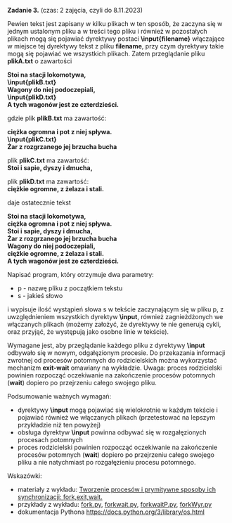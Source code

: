 **Zadanie 3.** (czas: 2 zajęcia, czyli do 8.11.2023)

Pewien tekst jest zapisany w kilku plikach w ten sposób, że zaczyna się w jednym ustalonym pliku a w treści tego pliku i również w pozostałych plikach mogą się pojawiać dyrektywy postaci **\input{filename}** włączające w miejsce tej dyrektywy tekst z pliku **filename**, przy czym dyrektywy takie mogą się pojawiać we wszystkich plikach. Zatem przeglądanie pliku **plikA.txt** o zawartości

**Stoi na stacji lokomotywa,  
\input{plikB.txt}  
Wagony do niej podoczepiali,  
\input{plikD.txt}  
A tych wagonów jest ze czterdzieści.**

gdzie plik **plikB.txt** ma zawartość:

**ciężka ogromna i pot z niej spływa.  
\input{plikC.txt}  
Żar z rozgrzanego jej brzucha bucha**

plik **plikC.txt** ma zawartość:  
**Stoi i sapie, dyszy i dmucha,**

plik **plikD.txt** ma zawartość:  
**ciężkie ogromne, z żelaza i stali.**

daje ostatecznie tekst

**Stoi na stacji lokomotywa,  
ciężka ogromna i pot z niej spływa.  
Stoi i sapie, dyszy i dmucha,  
Żar z rozgrzanego jej brzucha bucha  
Wagony do niej podoczepiali,  
ciężkie ogromne, z żelaza i stali.  
A tych wagonów jest ze czterdzieści.**

Napisać program, który otrzymuje dwa parametry:

- p - nazwę pliku z początkiem tekstu
- s - jakieś słowo

i wypisuje ilość wystąpień słowa s w tekście zaczynającym się w pliku p, z uwzględnieniem wszystkich dyrektyw **\input**, również zagnieżdżonych we włączanych plikach (możemy założyć, że dyrektywy te nie generują cykli, oraz przyjąć, że występują jako osobne linie w tekście).

Wymagane jest, aby przeglądanie każdego pliku z dyrektywy **\input** odbywało się w nowym, odgałęzionym procesie. Do przekazania informacji zwrotnej od procesów potomnych do rodzicielskich można wykorzystać mechanizm **exit-wait** omawiany na wykładzie. Uwaga: proces rodzicielski powinien rozpocząć oczekiwanie na zakończenie procesów potomnych (**wait**) dopiero po przejrzeniu całego swojego pliku.

Podsumowanie ważnych wymagań:

- dyrektywy **\input** mogą pojawiać się wielokrotnie w każdym tekście i pojawiać również we włączanych plikach (przetestować na lepszym przykładzie niż ten powyżej)
- obsługa dyrektyw **\input** powinna odbywać się w rozgałęzionych procesach potomnych
- proces rodzicielski powinien rozpocząć oczekiwanie na zakończenie procesów potomnych (**wait**) dopiero po przejrzeniu całego swojego pliku a nie natychmiast po rozgałęzieniu procesu potomnego.

Wskazówki:

- materiały z wykładu: [Tworzenie procesów i prymitywne sposoby ich synchronizacji: fork,exit,wait.](https://inf.ug.edu.pl/~pmp/Z/Wspolb21P/wspolb3P.pdf)
- przykłady z wykładu: [fork.py](https://inf.ug.edu.pl/~pmp/Z/Wspolb21P/fork.py), [forkwait.py](https://inf.ug.edu.pl/~pmp/Z/Wspolb21P/forkwait.py), [forkwaitP.py](https://inf.ug.edu.pl/~pmp/Z/Wspolb21P/forkwaitP.py), [forkWyr.py](https://inf.ug.edu.pl/~pmp/Z/Wspolb21P/forkWyr.py)
- dokumentacja Pythona https://docs.python.org/3/library/os.html
